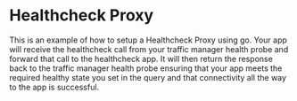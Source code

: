 # Healthcheck Proxy

This is an example of how to setup a Healthcheck Proxy using go. Your app will receive the healthcheck call from your traffic manager health probe and forward that call to the healthcheck app. It will then return the response back to the traffic manager health probe ensuring that your app meets the required healthy state you set in the query and that connectivity all the way to the app is successful.

